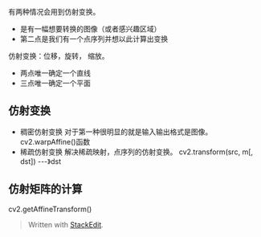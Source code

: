 有两种情况会用到仿射变换。
- 是有一幅想要转换的图像（或者感兴趣区域）
- 第二点是我们有一个点序列并想以此计算出变换


仿射变换：位移，旋转， 缩放。
- 两点唯一确定一个直线
- 三点唯一确定一个平面

## 仿射变换
- 稠密仿射变换
对于第一种很明显的就是输入输出格式是图像。
cv2.warpAffine()函数
- 稀疏仿射变换
解决稀疏映射，点序列的仿射变换。
cv2.transform(src, m[, dst]) ---》dst
## 仿射矩阵的计算
cv2.getAffineTransform()
> Written with [StackEdit](https://stackedit.io/).
<!--stackedit_data:
eyJoaXN0b3J5IjpbMTc1NzcxODg2MV19
-->